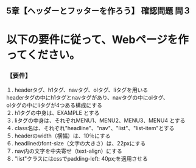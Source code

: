 ## 5章【ヘッダーとフッターを作ろう】 確認問題 問３

# 以下の要件に従って、Webページを作ってください。

### 【要件】
１. headerタグ、h1タグ、navタグ、olタグ、liタグを用いる  
headerタグの中にh1タグとnavタグがあり、navタグの中にolタグ、  
olタグの中にliタグが4つある構成にする  
２. h1タグの中身は、EXAMPLE とする  
３. liタグの中身は、それぞれMENU1、MENU2、MENU3、MENU4 とする  
４. class名は、それぞれ"headline"、"nav"、"list"、"list-item"とする  
５. headerのwidth（横幅）は、10％にする  
６. headlineのfont-size（文字の大きさ）は、22pxにする  
７. nav内の文字を中央寄せ（text-align）にする  
８. "list"クラスにはcssでpadding-left: 40px;を適用させる  

